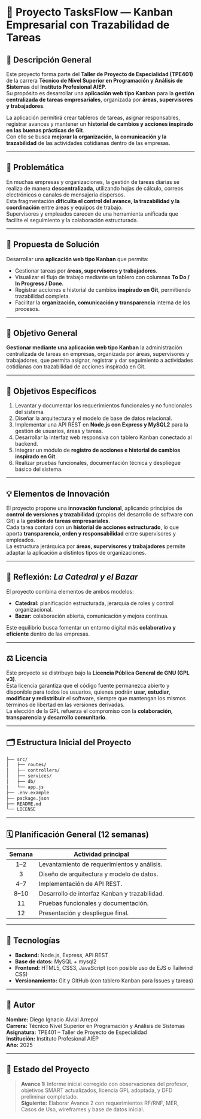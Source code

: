 # 🧩 Proyecto TasksFlow — Kanban Empresarial con Trazabilidad de Tareas

## 📘 Descripción General

Este proyecto forma parte del **Taller de Proyecto de Especialidad (TPE401)** de la carrera **Técnico de Nivel Superior en Programación y Análisis de Sistemas** del **Instituto Profesional AIEP**.  
Su propósito es desarrollar una **aplicación web tipo Kanban** para la **gestión centralizada de tareas empresariales**, organizada por **áreas, supervisores y trabajadores**.

La aplicación permitirá crear tableros de tareas, asignar responsables, registrar avances y mantener un **historial de cambios y acciones inspirado en las buenas prácticas de Git**.  
Con ello se busca **mejorar la organización, la comunicación y la trazabilidad** de las actividades cotidianas dentro de las empresas.

---

## 🧠 Problemática

En muchas empresas y organizaciones, la gestión de tareas diarias se realiza de manera **descentralizada**, utilizando hojas de cálculo, correos electrónicos o canales de mensajería dispersos.  
Esta fragmentación **dificulta el control del avance, la trazabilidad y la coordinación** entre áreas y equipos de trabajo.  
Supervisores y empleados carecen de una herramienta unificada que facilite el seguimiento y la colaboración estructurada.

---

## 🚀 Propuesta de Solución

Desarrollar una **aplicación web tipo Kanban** que permita:
- Gestionar tareas por **áreas, supervisores y trabajadores**.  
- Visualizar el flujo de trabajo mediante un tablero con columnas **To Do / In Progress / Done**.  
- Registrar acciones e historial de cambios **inspirado en Git**, permitiendo trazabilidad completa.  
- Facilitar la **organización, comunicación y transparencia** interna de los procesos.

---

## 🎯 Objetivo General

**Gestionar mediante una aplicación web tipo Kanban** la administración centralizada de tareas en empresas, organizada por áreas, supervisores y trabajadores, que permita asignar, registrar y dar seguimiento a actividades cotidianas con trazabilidad de acciones inspirada en Git.

---

## 🎯 Objetivos Específicos

1. Levantar y documentar los requerimientos funcionales y no funcionales del sistema.  
2. Diseñar la arquitectura y el modelo de base de datos relacional.  
3. Implementar una API REST en **Node.js con Express y MySQL2** para la gestión de usuarios, áreas y tareas.  
4. Desarrollar la interfaz web responsiva con tablero Kanban conectado al backend.  
5. Integrar un módulo de **registro de acciones e historial de cambios inspirado en Git**.  
6. Realizar pruebas funcionales, documentación técnica y despliegue básico del sistema.

---

## 💡 Elementos de Innovación

El proyecto propone una **innovación funcional**, aplicando principios de **control de versiones y trazabilidad** (propios del desarrollo de software con Git) a la **gestión de tareas empresariales**.  
Cada tarea contará con un **historial de acciones estructurado**, lo que aporta **transparencia, orden y responsabilidad** entre supervisores y empleados.  
La estructura jerárquica por **áreas, supervisores y trabajadores** permite adaptar la aplicación a distintos tipos de organizaciones.

---

## 🧩 Reflexión: *La Catedral y el Bazar*

El proyecto combina elementos de ambos modelos:
- **Catedral:** planificación estructurada, jerarquía de roles y control organizacional.  
- **Bazar:** colaboración abierta, comunicación y mejora continua.  

Este equilibrio busca fomentar un entorno digital más **colaborativo y eficiente** dentro de las empresas.

---

## ⚖️ Licencia

Este proyecto se distribuye bajo la **Licencia Pública General de GNU (GPL v3)**.  
Esta licencia garantiza que el código fuente permanezca abierto y disponible para todos los usuarios, quienes podrán **usar, estudiar, modificar y redistribuir** el software, siempre que mantengan los mismos términos de libertad en las versiones derivadas.  
La elección de la GPL refuerza el compromiso con la **colaboración, transparencia y desarrollo comunitario**.

---

## 🗂️ Estructura Inicial del Proyecto

```bash
├── src/
│   ├── routes/
│   ├── controllers/
│   ├── services/
│   ├── db/
│   └── app.js
├── .env.example
├── package.json
├── README.md
└── LICENSE
```

---

## 🗓️ Planificación General (12 semanas)

| Semana | Actividad principal |
|:-------:|---------------------|
| 1–2 | Levantamiento de requerimientos y análisis. |
| 3 | Diseño de arquitectura y modelo de datos. |
| 4–7 | Implementación de API REST. |
| 8–10 | Desarrollo de interfaz Kanban y trazabilidad. |
| 11 | Pruebas funcionales y documentación. |
| 12 | Presentación y despliegue final. |

---

## 🧰 Tecnologías

- **Backend:** Node.js, Express, API REST  
- **Base de datos:** MySQL + mysql2  
- **Frontend:** HTML5, CSS3, JavaScript (con posible uso de EJS o Tailwind CSS)  
- **Versionamiento:** Git y GitHub (con tablero Kanban para Issues y tareas)

---

## 👥 Autor

**Nombre:** Diego Ignacio Alvial Arrepol  
**Carrera:** Técnico Nivel Superior en Programación y Análisis de Sistemas  
**Asignatura:** TPE401 – Taller de Proyecto de Especialidad  
**Institución:** Instituto Profesional AIEP  
**Año:** 2025  

---

## 🧩 Estado del Proyecto

> **Avance 1:** Informe inicial corregido con observaciones del profesor, objetivos SMART actualizados, licencia GPL adoptada, y DFD preliminar completado.  
> **Siguiente:** Elaborar Avance 2 con requerimientos RF/RNF, MER, Casos de Uso, wireframes y base de datos inicial.
